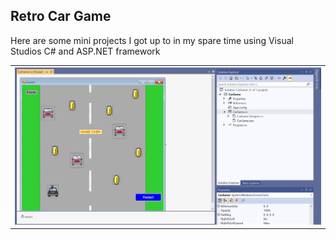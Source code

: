 ## Retro Car Game
Here are some mini projects I got up to in my spare time using Visual Studios C# and ASP.NET framework

<table>
  <tr>
    <td valign="top"><img src="https://github.com/dwellin98/Visual-Studio-Proj/blob/main/Images/Car%20game.JPG" width=100% height=50%>
  </tr>
  <tr>
  
  </tr>
 </table>
